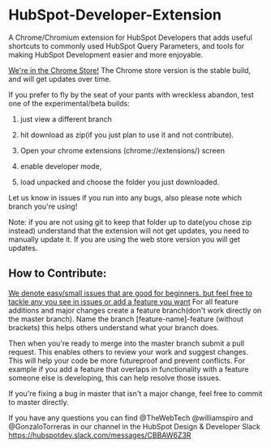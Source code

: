 # HubSpot-Developer-Extension
A Chrome/Chromium extension for HubSpot Developers that adds useful shortcuts to commonly used HubSpot Query Parameters, and tools for making HubSpot Development easier and more enjoyable.

[We're in the Chrome Store!](https://chrome.google.com/webstore/detail/hubspot-developer-extensi/gebemkdecnlgbcanplbgdpcffpdnfdfo)
The Chrome store version is the stable build, and will get updates over time.

If you prefer to fly by the seat of your pants with wreckless abandon, test one of the experimental/beta builds:

1. just view a different branch
2. hit download as zip(if you just plan to use it and not contribute).

3. Open your chrome extensions (chrome://extensions/) screen
4. enable developer mode,
5. load unpacked and choose the folder you just downloaded.

Let us know in issues if you run into any bugs, also please note which branch you're using!

Note: if you are not using git to keep that folder up to date(you chose zip instead) understand that the extension will not get updates, you need to manually update it. If you are using the web store version you will get updates.

## How to Contribute:

 [We denote easy/small issues that are good for beginners. but feel free to tackle any you see in issues or add a feature you want](https://github.com/williamspiro/HubSpot-Developer-Extension/issues?q=is%3Aissue+is%3Aopen+label%3A%22good+first+issue%22)
For all feature additions and major changes create a feature branch(don't work directly on the master branch). 
Name the branch [feature-name]-feature (without brackets) this helps others understand what your branch does.

Then when you're ready to merge into the master branch submit a pull request. This enables others to review your work and suggest changes. This will help your code be more futureproof and prevent conflicts. For example if you add a feature that overlaps in functionality with a feature someone else is developing, this can help resolve those issues.

If you're fixing a bug in master that isn't a major change, feel free to commit to master directly.

If you have any questions you can find @TheWebTech @williamspiro and @GonzaloTorreras in our channel in the HubSpot Design & Developer Slack https://hubspotdev.slack.com/messages/CBBAW6Z3R
